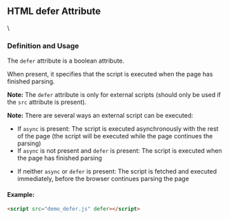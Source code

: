 ## HTML defer Attribute
\
### Definition and Usage

The `defer` attribute is a boolean attribute.

When present, it specifies that the script is executed when the page has finished parsing.

**Note:** The `defer` attribute is only for external scripts (should only be used if the `src` attribute is present).

**Note:** There are several ways an external script can be executed:

* If `async` is present: The script is executed asynchronously with the rest of the page (the script will be executed while the page continues the parsing)
* If `async` is not present and `defer` is present: The script is executed when the page has finished parsing
- If neither `async` or `defer` is present: The script is fetched and executed immediately, before the browser continues parsing the page

#### Example: 
```html
<script src="demo_defer.js" defer></script>
```


